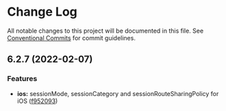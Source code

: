 # Change Log

All notable changes to this project will be documented in this file.
See [Conventional Commits](https://conventionalcommits.org) for commit guidelines.

## 6.2.7 (2022-02-07)


### Features

* **ios:** sessionMode, sessionCategory and sessionRouteSharingPolicy for iOS ([f952093](https://github.com/farfromrefug/nativescript-audio/commit/f9520934be29667941adb23a908e3b8c5576899c))
